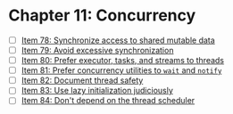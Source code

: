 # Chapter 11: Concurrency  

- [ ] [Item 78: Synchronize access to shared mutable data](./item78)
- [ ] [Item 79: Avoid excessive synchronization](./item79)
- [ ] [Item 80: Prefer executor, tasks, and streams to threads](./item80)
- [ ] [Item 81: Prefer concurrency utilities to `wait` and `notify`](./item81)
- [ ] [Item 82: Document thread safety](./item82)
- [ ] [Item 83: Use lazy initialization judiciously](./item83)
- [ ] [Item 84: Don't depend on the thread scheduler](./item84)
